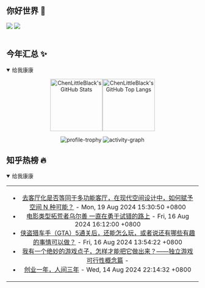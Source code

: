 ## 你好世界 👋

[![](https://img.shields.io/badge/@ChenLittleBlack-1a6c81?style=flat&logo=java&logoColor=1a6c81&label=Java&colorA=ffffff)](https://www.java.com/)
[![](https://img.shields.io/badge/@ChenLittleBlack-41b883?style=flat&logo=vuedotjs&logoColor=41b883&label=Vue&colorA=ffffff)](https://cn.vuejs.org/)

<div align="center">

<img alt="" src="https://readme-typing-svg.herokuapp.com?font=Consolas&center=true&vCenter=true&width=800&height=60&lines=The+traveler+often+arrives%2C+and+the+doer+often+succeeds.">
<img width="800"  height="3" alt="" src="https://camo.githubusercontent.com/82291b0fe831bfc6781e07fc5090cbd0a8b912bb8b8d4fec0696c881834f81ac/68747470733a2f2f70726f626f742e6d656469612f394575424971676170492e676966">

</div>


## 今年汇总 ✨

<details open>

<summary>给我康康</summary>

<div align="center">

<img height="137px" alt="ChenLittleBlack's GitHub Stats" src="https://github-readme-stats-roan-delta.vercel.app/api?username=ChenLittleBlack&hide_title=false&hide_border=true&show_icons=true&include_all_commits=true&line_height=21&bg_color=0,EC6C6C,FFD479,FFFC79,73FA79&theme=graywhite&locale=cn" /><img align="" height="137px" alt="ChenLittleBlack's GitHub Top Langs" src="https://github-readme-stats-roan-delta.vercel.app/api/top-langs/?username=ChenLittleBlack&hide_title=false&hide_border=true&layout=compact&bg_color=0,73FA79,73FDFF,D783FF&theme=graywhite&locale=cn" />

<img alt="profile-trophy" src="https://github-profile-trophy.vercel.app/?username=ChenLittleBlack&theme=algolia&column=-1" />

<img alt="activity-graph" src="https://activity-graph.herokuapp.com/graph?username=ChenLittleBlack&theme=github" />

</div>

</details>


## 知乎热榜 🔥

<details open>

<summary>给我康康</summary>

<div align="center">

<table style="height: 300px;">
<tr>
<td align="center" valign="middle">

<!-- START_SECTION:blog -->
* <a href='http://www.zhihu.com/question/663770727/answer/3591925456?utm_campaign=rss&utm_medium=rss&utm_source=rss&utm_content=title' target='_blank'>去客厅化是否等同于多功能客厅，在现代空间设计中，如何赋予空间 N 种可能？</a> - Mon, 19 Aug 2024 15:30:50 +0800
* <a href='http://zhuanlan.zhihu.com/p/714883186?utm_campaign=rss&utm_medium=rss&utm_source=rss&utm_content=title' target='_blank'>电影类型拓荒者乌尔善 一直在勇于试错的路上</a> - Fri, 16 Aug 2024 16:12:00 +0800
* <a href='http://www.zhihu.com/question/31333146/answer/2849644674?utm_campaign=rss&utm_medium=rss&utm_source=rss&utm_content=title' target='_blank'>侠盗猎车手（GTA）5通关后，还能怎么玩，或者说还有哪些有趣的事情可以做？</a> - Fri, 16 Aug 2024 13:54:22 +0800
* <a href='http://zhuanlan.zhihu.com/p/713706470?utm_campaign=rss&utm_medium=rss&utm_source=rss&utm_content=title' target='_blank'>我有一个绝妙的游戏点子，怎样才能把它做出来？——独立游戏可行性概念篇</a> - 
* <a href='http://zhuanlan.zhihu.com/p/714533901?utm_campaign=rss&utm_medium=rss&utm_source=rss&utm_content=title' target='_blank'>创业一年，人间三年</a> - Wed, 14 Aug 2024 22:14:32 +0800
<!-- END_SECTION:blog -->

</td>
</tr>
</table>

</div>
</details>
